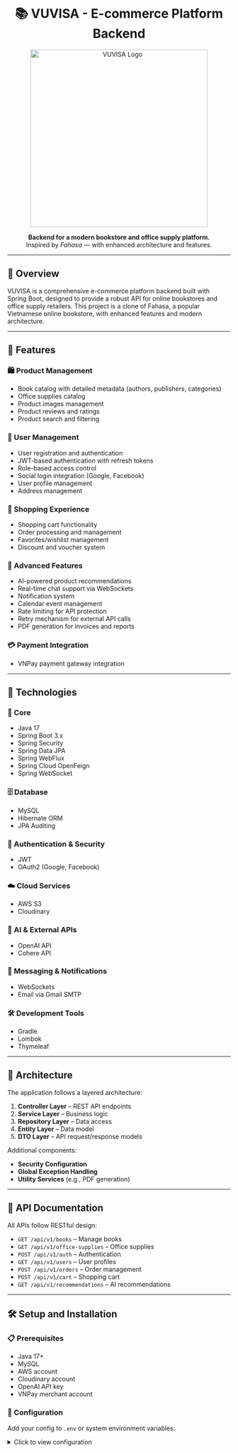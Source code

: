 <h1 align="center">📚 VUVISA - E-commerce Platform Backend</h1>

<p align="center">
  <img src="https://github.com/user-attachments/assets/df434a1d-eea8-452f-ab19-60d814d17298" width="400" alt="VUVISA Logo" />
</p>




<p align="center">
  <b>Backend for a modern bookstore and office supply platform.</b><br>
  Inspired by <i>Fahasa</i> — with enhanced architecture and features.
</p>

---

## 🚀 Overview

VUVISA is a comprehensive e-commerce platform backend built with Spring Boot, designed to provide a robust API for online bookstores and office supply retailers. This project is a clone of Fahasa, a popular Vietnamese online bookstore, with enhanced features and modern architecture.

---

## 🌟 Features

### 🛍️ Product Management
- Book catalog with detailed metadata (authors, publishers, categories)
- Office supplies catalog
- Product images management
- Product reviews and ratings
- Product search and filtering

### 👤 User Management
- User registration and authentication
- JWT-based authentication with refresh tokens
- Role-based access control
- Social login integration (Google, Facebook)
- User profile management
- Address management

### 🛒 Shopping Experience
- Shopping cart functionality
- Order processing and management
- Favorites/wishlist management
- Discount and voucher system

### 🧠 Advanced Features
- AI-powered product recommendations
- Real-time chat support via WebSockets
- Notification system
- Calendar event management
- Rate limiting for API protection
- Retry mechanism for external API calls
- PDF generation for invoices and reports

### 💳 Payment Integration
- VNPay payment gateway integration

---

## 🧰 Technologies

### 🧩 Core
- Java 17
- Spring Boot 3.x
- Spring Security
- Spring Data JPA
- Spring WebFlux
- Spring Cloud OpenFeign
- Spring WebSocket

### 🗄️ Database
- MySQL
- Hibernate ORM
- JPA Auditing

### 🔐 Authentication & Security
- JWT
- OAuth2 (Google, Facebook)

### ☁️ Cloud Services
- AWS S3
- Cloudinary

### 🤖 AI & External APIs
- OpenAI API
- Cohere API

### 🔔 Messaging & Notifications
- WebSockets
- Email via Gmail SMTP

### 🛠️ Development Tools
- Gradle
- Lombok
- Thymeleaf

---

## 🧱 Architecture

The application follows a layered architecture:

1. **Controller Layer** – REST API endpoints  
2. **Service Layer** – Business logic  
3. **Repository Layer** – Data access  
4. **Entity Layer** – Data model  
5. **DTO Layer** – API request/response models  

Additional components:
- **Security Configuration**
- **Global Exception Handling**
- **Utility Services** (e.g., PDF generation)

---

## 📘 API Documentation

All APIs follow RESTful design:

- `GET /api/v1/books` – Manage books  
- `GET /api/v1/office-supplies` – Office supplies  
- `POST /api/v1/auth` – Authentication  
- `GET /api/v1/users` – User profiles  
- `POST /api/v1/orders` – Order management  
- `POST /api/v1/cart` – Shopping cart  
- `GET /api/v1/recommendations` – AI recommendations

---

## 🛠️ Setup and Installation

### 📋 Prerequisites

- Java 17+
- MySQL
- AWS account
- Cloudinary account
- OpenAI API key
- VNPay merchant account

### 🔐 Configuration

Add your config to `.env` or system environment variables:

<details>
<summary>Click to view configuration</summary>

```properties
# Database
DB_URL=jdbc:mysql://your-db-host:3306/vuvisa
DB_PASSWORD=your-db-password

# JWT
JWT_SIGNER_KEY=your-jwt-secret-key

# AWS
AWS_ACCESS_KEY=your-aws-access-key
AWS_SECRET_KEY=your-aws-secret-key

# Email
GMAIL_PASSWORD=your-gmail-app-password

# OAuth2
GOOGLE_CLIENT_ID=your-google-client-id
GOOGLE_CLIENT_SECRET=your-google-client-secret

# AI APIs
OPENAI_API_URL=https://api.openai.com/v1
OPENAI_API_KEY=your-openai-api-key
COHERE_API_KEY=your-cohere-api-key

# Cloudinary
CLOUDINARY_API_KEY=your-cloudinary-api-key
CLOUDINARY_API_SECRET=your-cloudinary-api-secret

# Rate Limiter
RATE_LIMIT_API_KEY=your-rate-limit-api-key
